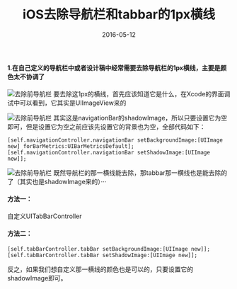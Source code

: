 ﻿---
layout: post
title: "iOS去除导航栏和tabbar的1px横线"
date: 2016-05-12 
categories: iOS
comments: false
tags: OC
---
#### 1.在自己定义的导航栏中或者设计稿中经常需要去除导航栏的1px横线，主要是颜色太不协调了
![去除前导航栏](/assets/blogImg/去除前导航栏.png)
要去除这1px的横线，首先应该知道它是什么，在Xcode的界面调试中可以看到，它其实是UIImageView来的
<!-- more -->
![去除前导航栏](/assets/blogImg/找到横线是什么了.png)
其实这是navigationBar的shadowImage，所以只要设置它为空即可，但是设置它为空之前应该先设置它的背景也为空，全部代码如下：
```
[self.navigationController.navigationBar setBackgroundImage:[UIImage new] forBarMetrics:UIBarMetricsDefault];
[self.navigationController.navigationBar setShadowImage:[UIImage new]];
```
![去除前导航栏](/assets/blogImg/完成之后的效果了.png)
既然导航栏的那一横线能去除，那tabbar那一横线也是能去除的了（其实也是shadowImage来的）···
#### 方法一：
自定义UITabBarController
#### 方法二：
```
[self.tabBarController.tabBar setBackgroundImage:[UIImage new]];
[self.tabBarController.tabBar setShadowImage:[UIImage new]];
```
反之，如果我们想自定义那一横线的颜色也是可以的，只要设置它的shadowImage即可。


